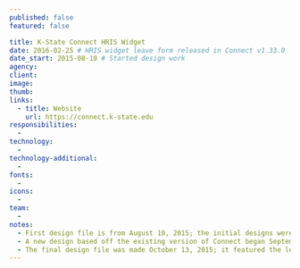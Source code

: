 ```yaml
---
published: false
featured: false

title: K-State Connect HRIS Widget
date: 2016-02-25 # HRIS widget leave form released in Connect v1.33.0
date_start: 2015-08-10 # Started design work
agency:
client:
image:
thumb:
links:
  - title: Website
    url: https://connect.k-state.edu
responsibilities:
  -
technology:
  -
technology-additional:
  -
fonts:
  -
icons:
  -
team:
  -
notes:
  - First design file is from August 10, 2015; the initial designs were part of the Connect re-design project
  - A new design based off the existing version of Connect began September 22, 2015
  - The final design file was made October 13, 2015; it featured the leave balances that didn’t  make it into the first released version of the widget
---
```

